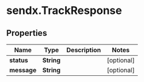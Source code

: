 # sendx.TrackResponse

## Properties

Name | Type | Description | Notes
------------ | ------------- | ------------- | -------------
**status** | **String** |  | [optional] 
**message** | **String** |  | [optional] 



